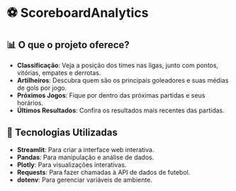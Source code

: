 # ⚽ ScoreboardAnalytics

## 📊 O que o projeto oferece?

- **Classificação**: Veja a posição dos times nas ligas, junto com pontos, vitórias, empates e derrotas.
- **Artilheiros**: Descubra quem são os principais goleadores e suas médias de gols por jogo.
- **Próximos Jogos**: Fique por dentro das próximas partidas e seus horários.
- **Últimos Resultados**: Confira os resultados mais recentes das partidas.

## 🚀 Tecnologias Utilizadas

- **Streamlit**: Para criar a interface web interativa.
- **Pandas**: Para manipulação e análise de dados.
- **Plotly**: Para visualizações interativas.
- **Requests**: Para fazer chamadas à API de dados de futebol.
- **dotenv**: Para gerenciar variáveis de ambiente.
